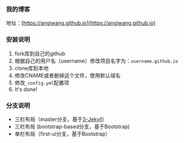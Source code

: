 ### 我的博客

地址：[https://angiwang.github.io](https://angiwang.github.io)

### 安装说明

1. fork库到自己的github
2. 根据自己的用户名（username）修改项目名字为：`username.github.io`
3. clone库到本地
4. 修改CNAME或者删掉这个文件，使用默认域名
5. 修改`_config.yml`配置项
6. It's done!

### 分支说明

- 三栏布局（master分支，基于[3-Jekyll](https://github.com/P233/3-Jekyll)）
- 三栏布局 (bootstrap-based分支，基于Bootstrap)
- 单栏布局（first-ui分支，基于Bootstrap）
